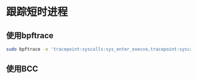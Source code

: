 # 跟踪短时进程



## 使用bpftrace

~~~bash
sudo bpftrace -e 'tracepoint:syscalls:sys_enter_execve,tracepoint:syscalls:sys_enter_execveat { printf("%-6d %-8s", pid, comm); join(args->argv);}'
~~~



## 使用BCC

